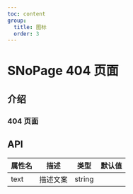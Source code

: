 ```yaml
---
toc: content
group:
  title: 图标
  order: 3
---
```


# SNoPage 404 页面

## 介绍

### 404 页面

<code src="./demos/index.tsx"></code>

## API

| 属性名 | 描述     | 类型   | 默认值 |
| ------ | -------- | ------ | ------ |
| text   | 描述文案 | string |        |
